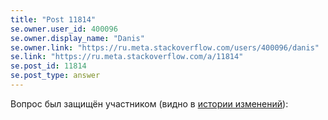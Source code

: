 ```yaml
---
title: "Post 11814"
se.owner.user_id: 400096
se.owner.display_name: "Danis"
se.owner.link: "https://ru.meta.stackoverflow.com/users/400096/danis"
se.link: "https://ru.meta.stackoverflow.com/a/11814"
se.post_id: 11814
se.post_type: answer
---
```

<p>Вопрос был защищён участником (видно в <a href="https://ru.stackoverflow.com/posts/1218243/revisions">истории изменений</a>):</p>
<p><a href="https://i.stack.imgur.com/ubQKo.jpg" rel="nofollow noreferrer"><img src="https://i.stack.imgur.com/ubQKo.jpg" alt="" /></a></p>
